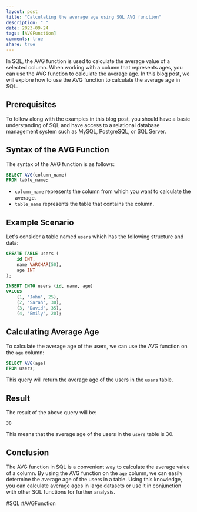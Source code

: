 ```yaml
---
layout: post
title: "Calculating the average age using SQL AVG function"
description: " "
date: 2023-09-24
tags: [AVGFunction]
comments: true
share: true
---
```


In SQL, the AVG function is used to calculate the average value of a selected column. When working with a column that represents ages, you can use the AVG function to calculate the average age. In this blog post, we will explore how to use the AVG function to calculate the average age in SQL.

## Prerequisites

To follow along with the examples in this blog post, you should have a basic understanding of SQL and have access to a relational database management system such as MySQL, PostgreSQL, or SQL Server.

## Syntax of the AVG Function

The syntax of the AVG function is as follows:

```sql
SELECT AVG(column_name) 
FROM table_name;
```

- `column_name` represents the column from which you want to calculate the average.
- `table_name` represents the table that contains the column.

## Example Scenario

Let's consider a table named `users` which has the following structure and data:

```sql
CREATE TABLE users (
    id INT,
    name VARCHAR(50),
    age INT
);

INSERT INTO users (id, name, age)
VALUES
    (1, 'John', 25),
    (2, 'Sarah', 30),
    (3, 'David', 35),
    (4, 'Emily', 20);
```

## Calculating Average Age

To calculate the average age of the users, we can use the AVG function on the `age` column:

```sql
SELECT AVG(age)
FROM users;
```

This query will return the average age of the users in the `users` table. 

## Result

The result of the above query will be:

```
30
```

This means that the average age of the users in the `users` table is 30.

## Conclusion

The AVG function in SQL is a convenient way to calculate the average value of a column. By using the AVG function on the `age` column, we can easily determine the average age of the users in a table. Using this knowledge, you can calculate average ages in large datasets or use it in conjunction with other SQL functions for further analysis.

#SQL #AVGFunction